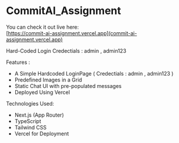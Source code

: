 # CommitAI_Assignment


You can check it out live here:  
[https://commit-ai-assignment.vercel.app](commit-ai-assignment.vercel.app)

Hard-Coded Login Credectials : admin , admin123

Features :
- A Simple Hardcoded LoginPage ( Credectials : admin , admin123 )
- Predefined Images in a Grid
- Static Chat UI with pre-populated messages
- Deployed Using Vercel


Technologies Used:
- Next.js (App Router)
- TypeScript
- Tailwind CSS
- Vercel for Deployment